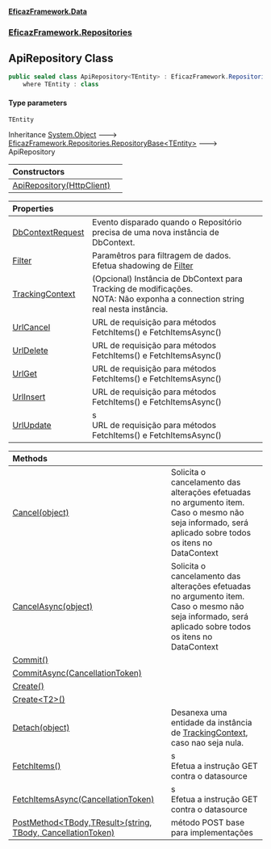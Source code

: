 #### [EficazFramework.Data](EficazFrameworkData.md 'EficazFramework Data')
### [EficazFramework.Repositories](EficazFrameworkData.md#EficazFramework.Repositories 'EficazFramework.Repositories')

## ApiRepository<TEntity> Class

```csharp
public sealed class ApiRepository<TEntity> : EficazFramework.Repositories.RepositoryBase<TEntity>
    where TEntity : class
```
#### Type parameters

<a name='EficazFramework.Repositories.ApiRepository_TEntity_.TEntity'></a>

`TEntity`

Inheritance [System.Object](https://docs.microsoft.com/en-us/dotnet/api/System.Object 'System.Object') &#129106; [EficazFramework.Repositories.RepositoryBase&lt;](EficazFramework.Repositories/RepositoryBase_T_.md 'EficazFramework.Repositories.RepositoryBase<T>')[TEntity](EficazFramework.Repositories/ApiRepository_TEntity_.md#EficazFramework.Repositories.ApiRepository_TEntity_.TEntity 'EficazFramework.Repositories.ApiRepository<TEntity>.TEntity')[&gt;](EficazFramework.Repositories/RepositoryBase_T_.md 'EficazFramework.Repositories.RepositoryBase<T>') &#129106; ApiRepository<TEntity>

| Constructors | |
| :--- | :--- |
| [ApiRepository(HttpClient)](EficazFramework.Repositories/ApiRepository_TEntity_/ApiRepository(HttpClient).md 'EficazFramework.Repositories.ApiRepository<TEntity>.ApiRepository(System.Net.Http.HttpClient)') | |

| Properties | |
| :--- | :--- |
| [DbContextRequest](EficazFramework.Repositories/ApiRepository_TEntity_/DbContextRequest.md 'EficazFramework.Repositories.ApiRepository<TEntity>.DbContextRequest') | Evento disparado quando o Repositório precisa de uma nova instância de DbContext. |
| [Filter](EficazFramework.Repositories/ApiRepository_TEntity_/Filter.md 'EficazFramework.Repositories.ApiRepository<TEntity>.Filter') | Paramêtros para filtragem de dados.<br/>Efetua shadowing de [Filter](EficazFramework.Repositories/RepositoryBase_T_/Filter.md 'EficazFramework.Repositories.RepositoryBase<T>.Filter') |
| [TrackingContext](EficazFramework.Repositories/ApiRepository_TEntity_/TrackingContext.md 'EficazFramework.Repositories.ApiRepository<TEntity>.TrackingContext') | (Opcional) Instância de DbContext para Tracking de modificações.<br/>NOTA: Não exponha a connection string real nesta instância. |
| [UrlCancel](EficazFramework.Repositories/ApiRepository_TEntity_/UrlCancel.md 'EficazFramework.Repositories.ApiRepository<TEntity>.UrlCancel') | URL de requisição para métodos FetchItems() e FetchItemsAsync() |
| [UrlDelete](EficazFramework.Repositories/ApiRepository_TEntity_/UrlDelete.md 'EficazFramework.Repositories.ApiRepository<TEntity>.UrlDelete') | URL de requisição para métodos FetchItems() e FetchItemsAsync() |
| [UrlGet](EficazFramework.Repositories/ApiRepository_TEntity_/UrlGet.md 'EficazFramework.Repositories.ApiRepository<TEntity>.UrlGet') | URL de requisição para métodos FetchItems() e FetchItemsAsync() |
| [UrlInsert](EficazFramework.Repositories/ApiRepository_TEntity_/UrlInsert.md 'EficazFramework.Repositories.ApiRepository<TEntity>.UrlInsert') | URL de requisição para métodos FetchItems() e FetchItemsAsync() |
| [UrlUpdate](EficazFramework.Repositories/ApiRepository_TEntity_/UrlUpdate.md 'EficazFramework.Repositories.ApiRepository<TEntity>.UrlUpdate') | s<br/>            URL de requisição para métodos FetchItems() e FetchItemsAsync() |

| Methods | |
| :--- | :--- |
| [Cancel(object)](EficazFramework.Repositories/ApiRepository_TEntity_/Cancel(object).md 'EficazFramework.Repositories.ApiRepository<TEntity>.Cancel(object)') | Solicita o cancelamento das alterações efetuadas no argumento item.<br/>Caso o mesmo não seja informado, será aplicado sobre todos os itens no DataContext |
| [CancelAsync(object)](EficazFramework.Repositories/ApiRepository_TEntity_/CancelAsync(object).md 'EficazFramework.Repositories.ApiRepository<TEntity>.CancelAsync(object)') | Solicita o cancelamento das alterações efetuadas no argumento item.<br/>Caso o mesmo não seja informado, será aplicado sobre todos os itens no DataContext |
| [Commit()](EficazFramework.Repositories/ApiRepository_TEntity_/Commit().md 'EficazFramework.Repositories.ApiRepository<TEntity>.Commit()') | |
| [CommitAsync(CancellationToken)](EficazFramework.Repositories/ApiRepository_TEntity_/CommitAsync(CancellationToken).md 'EficazFramework.Repositories.ApiRepository<TEntity>.CommitAsync(System.Threading.CancellationToken)') | |
| [Create()](EficazFramework.Repositories/ApiRepository_TEntity_/Create().md 'EficazFramework.Repositories.ApiRepository<TEntity>.Create()') | |
| [Create&lt;T2&gt;()](EficazFramework.Repositories/ApiRepository_TEntity_/Create_T2_().md 'EficazFramework.Repositories.ApiRepository<TEntity>.Create<T2>()') | |
| [Detach(object)](EficazFramework.Repositories/ApiRepository_TEntity_/Detach(object).md 'EficazFramework.Repositories.ApiRepository<TEntity>.Detach(object)') | Desanexa uma entidade da instância de [TrackingContext](EficazFramework.Repositories/ApiRepository_TEntity_/TrackingContext.md 'EficazFramework.Repositories.ApiRepository<TEntity>.TrackingContext'), caso nao seja nula. |
| [FetchItems()](EficazFramework.Repositories/ApiRepository_TEntity_/FetchItems().md 'EficazFramework.Repositories.ApiRepository<TEntity>.FetchItems()') | s<br/>            Efetua a instrução GET contra o datasource |
| [FetchItemsAsync(CancellationToken)](EficazFramework.Repositories/ApiRepository_TEntity_/FetchItemsAsync(CancellationToken).md 'EficazFramework.Repositories.ApiRepository<TEntity>.FetchItemsAsync(System.Threading.CancellationToken)') | s<br/>            Efetua a instrução GET contra o datasource |
| [PostMethod&lt;TBody,TResult&gt;(string, TBody, CancellationToken)](EficazFramework.Repositories/ApiRepository_TEntity_/PostMethod_TBody,TResult_(string,TBody,CancellationToken).md 'EficazFramework.Repositories.ApiRepository<TEntity>.PostMethod<TBody,TResult>(string, TBody, System.Threading.CancellationToken)') | método POST base para implementações |
